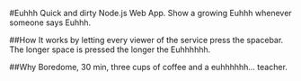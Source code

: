 #Euhhh
Quick and dirty Node.js Web App.
Show a growing Euhhh whenever someone says Euhhh.

##How
It works by letting every viewer of the service press the spacebar.
The longer space is pressed the longer the Euhhhhhh.

##Why
Boredome, 30 min, three cups of coffee and a euhhhhhh... teacher.
